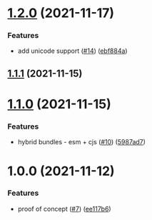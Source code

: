 # [1.2.0](https://github.com/norskeld/sigma/compare/v1.1.1...v1.2.0) (2021-11-17)


### Features

* add unicode support ([#14](https://github.com/norskeld/sigma/issues/14)) ([ebf884a](https://github.com/norskeld/sigma/commit/ebf884a5e039cd05b14b43cd52c0090de15bfa7d))

## [1.1.1](https://github.com/norskeld/sigma/compare/v1.1.0...v1.1.1) (2021-11-15)

# [1.1.0](https://github.com/norskeld/sigma/compare/v1.0.0...v1.1.0) (2021-11-15)


### Features

* hybrid bundles - esm + cjs ([#10](https://github.com/norskeld/sigma/issues/10)) ([5987ad7](https://github.com/norskeld/sigma/commit/5987ad7ff757ea61a82d44066927de304bf5afac))

# 1.0.0 (2021-11-12)


### Features

* proof of concept ([#7](https://github.com/norskeld/sigma/issues/7)) ([ee117b6](https://github.com/norskeld/sigma/commit/ee117b6ca07116a3d3a34a098c4c1f14dbe18e4d))
